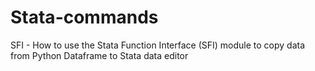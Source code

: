# Stata-commands

SFI - How to use the Stata Function Interface (SFI) module to copy data from Python Dataframe to Stata data editor

